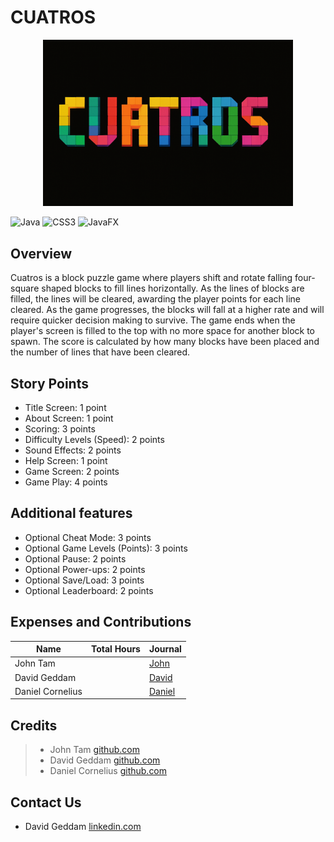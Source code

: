 # CUATROS

<p align="center">
<img src="title.png"
width="400">
</p>

  ![Java](https://img.shields.io/badge/java-%23ED8B00.svg?style=for-the-badge&logo=openjdk&logoColor=white) ![CSS3](https://img.shields.io/badge/css3-%231572B6.svg?style=for-the-badge&logo=css3&logoColor=white) ![JavaFX](https://img.shields.io/badge/javafx-%23FF0000.svg?style=for-the-badge&logo=javafx&logoColor=white)


## Overview

Cuatros is a block puzzle game where players shift and rotate falling four-square shaped blocks to fill lines horizontally. As the lines of blocks are filled, the lines will be cleared, awarding the player points for each line cleared. As the game progresses, the blocks will fall at a higher rate and will require quicker decision making to survive. The game ends when the player's screen is filled to the top with no more space for another block to spawn. The score is calculated by how many blocks have been placed and the number of lines that have been cleared.

## Story Points
- Title Screen: 1 point
- About Screen: 1 point
- Scoring: 3 points
- Difficulty Levels (Speed): 2 points
- Sound Effects: 2 points
- Help Screen: 1 point
- Game Screen: 2 points
- Game Play: 4 points

## Additional features
- Optional Cheat Mode: 3 points
- Optional Game Levels (Points): 3 points
- Optional Pause: 2 points
- Optional Power-ups: 2 points
- Optional Save/Load: 3 points
- Optional Leaderboard: 2 points

## Expenses and Contributions


|      Name          | Total Hours | Journal |
|--------------------|-------------|---------------              
|    John Tam        |             | [John](https://github.com/bjucps209/group-project-team-jd/wiki/Project-Journal#john-tam)|
|   David Geddam     |             | [David](https://github.com/bjucps209/group-project-team-jd/wiki/Project-Journal#david-geddam)|
|  Daniel Cornelius  |             | [Daniel](https://github.com/bjucps209/group-project-team-jd/wiki/Project-Journal#daniel-cornelius)|

## Credits

> + John Tam [github.com](https://github.com/badarshahzad)
> + David Geddam [github.com](https://github.com/dave21-py)
> + Daniel Cornelius [github.com](https://github.com/badarshahzad)

## Contact Us

+ David Geddam [linkedin.com](https://www.linkedin.com/in/david-geddam/)
